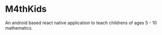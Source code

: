# M4thKids
An android based react native application to teach childrens of ages 5 - 10 mathematics. 
